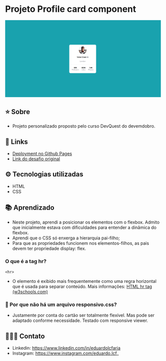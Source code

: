 # Projeto Profile card component

![Alt text](src/img/image.png)

## ⭐ Sobre
 - Projeto personalizado proposto pelo curso DevQuest do devemdobro.
 

 ## 🔗 Links
 - <a href= https://eduardolcfaria.github.io/workshop-profile-card target="_blank"> Deployment no Github Pages</a>
 - <a href= https://www.frontendmentor.io/challenges/profile-card-component-cfArpWshJ target="_blank">Link do desafio original</a>

## ⚙️ Tecnologias utilizadas

- HTML
- CSS

## 📚 Aprendizado
 - Neste projeto, aprendi a posicionar os elementos com o flexbox. Admito que inicialmente estava com dificuldades para entender a dinâmica do flexbox. 
 - Aprendi que o CSS só enxerga a hierarquia pai-filho;
 - Para que as propriedades funcionem nos elementos-filhos, as pais devem ter propriedade display: flex.

### O que é a tag hr?
    
    <hr>
    
- O elemento é exibido mais frequentemente como uma regra horizontal que é usada para separar conteúdo. Mais informações: [HTML hr tag (w3schools.com)](https://www.w3schools.com/tags/tag_hr.asp)
    
### 🤔 Por que não há um arquivo responsivo.css?
    
- Justamente por conta do cartão ser totalmente flexível. Mas pode ser adaptado conforme necessidade. Testado com responsive viewer.


## 🧑🏻‍💻 Contato
- Linkedin: https://www.linkedin.com/in/eduardolcfaria
- Instagram: https://www.instagram.com/eduardo.lcf_


